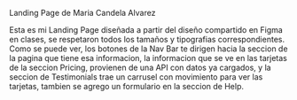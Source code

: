 Landing Page de Maria Candela Alvarez

Esta es mi Landing Page diseñada a partir del diseño compartido en Figma en clases, se respetaron todos los tamaños y tipografias correspondientes.
Como se puede ver, los botones de la Nav Bar te dirigen hacia la seccion de la pagina que tiene esa informacion,
la informacion que se ve en las tarjetas de la seccion Pricing, provienen de una API con datos ya cargados,
y la seccion de Testimonials trae un carrusel con movimiento para ver las tarjetas, tambien se agrego un formulario en la seccion de Help.


